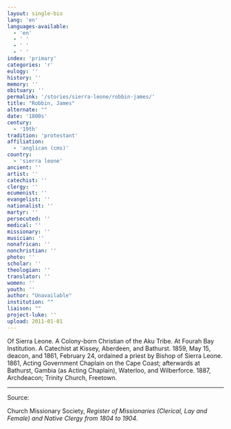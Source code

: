 ```yaml
---
layout: single-bio
lang: 'en'
languages-available:
  - 'en'
  - ' '
  - ' '
  - ' '
index: 'primary'
categories: 'r'
eulogy: ''
history: ''
memory: ''
obituary: ''
permalink: '/stories/sierra-leone/robbin-james/'
title: "Robbin, James"
alternate: ""
date: '1800s'
century:
  - '19th'
tradition: 'protestant'
affiliation:
  - 'anglican (cms)'
country:
  - 'sierra leone'
ancient: ''
artist: ''
catechist: ''
clergy: ''
ecumenist: ''
evangelist: ''
nationalist: ''
martyr: ''
persecuted: ''
medical: ''
missionary: ''
musician: ''
nonafrican: ''
nonchristian: ''
photo: ''
scholar: ''
theologian: ''
translator: ''
women: ''
youth: ''
author: "Unavailable"
institution: ""
liaison: ""
project-luke: ''
upload: 2011-01-01
---
```




Of Sierra Leone.  A Colony-born Christian of the Aku Tribe.  At Fourah Bay Institution.  A Catechist at Kissey, Aberdeen, and Bathurst.  1859, May 15, deacon, and 1861, February 24, ordained a priest by Bishop of Sierra Leone.  1861, Acting Government Chaplain on the Cape Coast; afterwards at Bathurst, Gambia (as Acting Chaplain), Waterloo, and Wilberforce.  1887, Archdeacon; Trinity Church, Freetown.



---

Source:

Church Missionary Society, *Register of Missionaries (Clerical, Lay and Female) and Native Clergy from 1804 to 1904*.